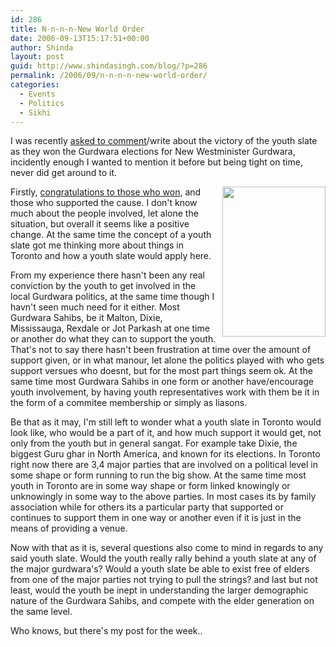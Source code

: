 ```yaml
---
id: 286
title: N-n-n-n-New World Order
date: 2006-09-13T15:17:51+00:00
author: Shinda
layout: post
guid: http://www.shindasingh.com/blog/?p=286
permalink: /2006/09/n-n-n-n-new-world-order/
categories:
  - Events
  - Politics
  - Sikhi
---
```

I was recently [asked to comment](http://www.shindasingh.com/blog/?p=284#comment-3796)/write about the victory of the youth slate as they won the Gurdwara elections for New Westminister Gurdwara, incidently enough I wanted to mention it before but being tight on time, never did get around to it. 

<a href="http://www.shindasingh.com/blog/wp-content/uploads/2006/09/WindowsLiveWriter/NnnnNewWorldOrder_9B44/coloured_AD_Sikh_Youth_New_West%5B5%5D.jpg" atomicselection="true"><img style="border-right: 0px; border-top: 0px; margin: 0px 0px 0px 10px; border-left: 0px; border-bottom: 0px" height="240" src="http://www.shindasingh.com/blog/wp-content/uploads/2006/09/WindowsLiveWriter/NnnnNewWorldOrder_9B44/coloured_AD_Sikh_Youth_New_West_thumb%5B3%5D.jpg" width="165" align="right" border="0" /></a> Firstly, [congratulations to those who won](http://www.newfuture.ca/), and those who supported the cause. I don't know much about the people involved, let alone the situation, but overall it seems like a positive change. At the same time the concept of a youth slate got me thinking more about things in Toronto and how a youth slate would apply here. 

From my experience there hasn't been any real conviction by the youth to get involved in the local Gurdwara politics, at the same time though I havn't seen much need for it either. Most Gurdwara Sahibs, be it Malton, Dixie, Mississauga, Rexdale or Jot Parkash at one time or another do what they can to support the youth. That's not to say there hasn't been frustration at time over the amount of support given, or in what manour, let alone the politics played with who gets support versues who doesnt, but for the most part things seem ok. At the same time most Gurdwara Sahibs in one form or another have/encourage youth involvement, by having youth representatives work with them be it in the form of a commitee membership or simply as liasons. 

Be that as it may, I'm still left to wonder what&nbsp;a youth slate in Toronto would look like, who would be a part of it, and how much support it would get, not only from the youth but in general sangat. For example take Dixie, the biggest Guru ghar in North America, and known for its elections. In Toronto right now there are 3,4 major parties that are involved on a political level in some shape or form running to run the big show. At the same time most youth in Toronto are in some way shape or form linked knowingly or unknowingly in some way to the above parties. In most cases its by family association while for others&nbsp;its a&nbsp;particular party that&nbsp;supported or continues to support them in one way or another even if it is just in the means of providing a venue.

Now with that as it is, several questions also come to mind in regards to any said youth slate. Would the youth really rally behind a youth slate at any of the major gurdwara's? Would a youth slate be able to exist free of elders from one of the major parties not trying to pull the strings? and last but not least, would the youth be inept in understanding the larger demographic nature of the Gurdwara Sahibs, and compete with the elder generation on the same level.

Who knows, but there's&nbsp;my post for&nbsp;the week..